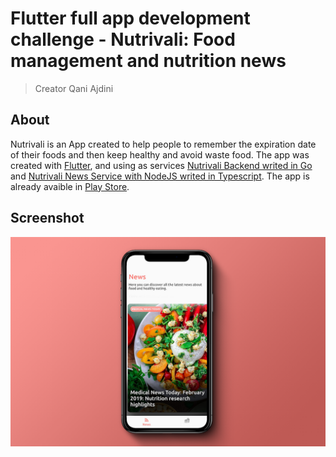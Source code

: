 # Flutter full app development challenge - Nutrivali: Food management and nutrition news
> Creator Qani Ajdini

## About
Nutrivali is an App created to help people to remember the expiration date of their foods and then keep healthy and avoid waste food. The app was created with [Flutter](http://flutter.io/), and using as services [Nutrivali Backend writed in Go](https://github.com/wiltonribeiro/nutrivali-backend) and [Nutrivali News Service with NodeJS writed in Typescript](https://github.com/wiltonribeiro/nutrivali-news-service). The app is already avaible in [Play Store](https://play.google.com/store/apps/details?id=com.willdev.potinhos).
## Screenshot
![Screenshot](./docs/nutrivali.png)